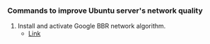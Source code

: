 ### Commands to improve Ubuntu server's network quality

1. Install and activate Google BBR network algorithm.
   - [Link](https://www.imaginelinux.com/enable-bbr-on-ubuntu-22-04/)